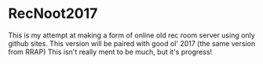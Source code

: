 # RecNoot2017
This is my attempt at making a form of online old rec room server using only github sites. This version will be paired with good ol' 2017 (the same version from RRAP) This isn't really ment to be much, but it's progress!    
